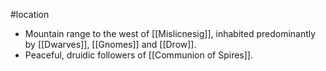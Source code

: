 #location
* Mountain range to the west of [[Mislicnesig]], inhabited predominantly by [[Dwarves]], [[Gnomes]] and [[Drow]].
* Peaceful, druidic followers of [[Communion of Spires]].